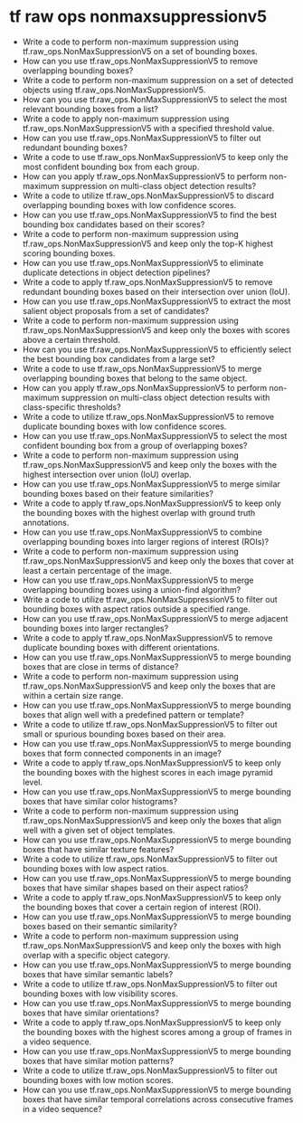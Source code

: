 # tf raw ops nonmaxsuppressionv5

- Write a code to perform non-maximum suppression using tf.raw_ops.NonMaxSuppressionV5 on a set of bounding boxes.
- How can you use tf.raw_ops.NonMaxSuppressionV5 to remove overlapping bounding boxes?
- Write a code to perform non-maximum suppression on a set of detected objects using tf.raw_ops.NonMaxSuppressionV5.
- How can you use tf.raw_ops.NonMaxSuppressionV5 to select the most relevant bounding boxes from a list?
- Write a code to apply non-maximum suppression using tf.raw_ops.NonMaxSuppressionV5 with a specified threshold value.
- How can you use tf.raw_ops.NonMaxSuppressionV5 to filter out redundant bounding boxes?
- Write a code to use tf.raw_ops.NonMaxSuppressionV5 to keep only the most confident bounding box from each group.
- How can you apply tf.raw_ops.NonMaxSuppressionV5 to perform non-maximum suppression on multi-class object detection results?
- Write a code to utilize tf.raw_ops.NonMaxSuppressionV5 to discard overlapping bounding boxes with low confidence scores.
- How can you use tf.raw_ops.NonMaxSuppressionV5 to find the best bounding box candidates based on their scores?
- Write a code to perform non-maximum suppression using tf.raw_ops.NonMaxSuppressionV5 and keep only the top-K highest scoring bounding boxes.
- How can you use tf.raw_ops.NonMaxSuppressionV5 to eliminate duplicate detections in object detection pipelines?
- Write a code to apply tf.raw_ops.NonMaxSuppressionV5 to remove redundant bounding boxes based on their intersection over union (IoU).
- How can you use tf.raw_ops.NonMaxSuppressionV5 to extract the most salient object proposals from a set of candidates?
- Write a code to perform non-maximum suppression using tf.raw_ops.NonMaxSuppressionV5 and keep only the boxes with scores above a certain threshold.
- How can you use tf.raw_ops.NonMaxSuppressionV5 to efficiently select the best bounding box candidates from a large set?
- Write a code to use tf.raw_ops.NonMaxSuppressionV5 to merge overlapping bounding boxes that belong to the same object.
- How can you apply tf.raw_ops.NonMaxSuppressionV5 to perform non-maximum suppression on multi-class object detection results with class-specific thresholds?
- Write a code to utilize tf.raw_ops.NonMaxSuppressionV5 to remove duplicate bounding boxes with low confidence scores.
- How can you use tf.raw_ops.NonMaxSuppressionV5 to select the most confident bounding box from a group of overlapping boxes?
- Write a code to perform non-maximum suppression using tf.raw_ops.NonMaxSuppressionV5 and keep only the boxes with the highest intersection over union (IoU) overlap.
- How can you use tf.raw_ops.NonMaxSuppressionV5 to merge similar bounding boxes based on their feature similarities?
- Write a code to apply tf.raw_ops.NonMaxSuppressionV5 to keep only the bounding boxes with the highest overlap with ground truth annotations.
- How can you use tf.raw_ops.NonMaxSuppressionV5 to combine overlapping bounding boxes into larger regions of interest (ROIs)?
- Write a code to perform non-maximum suppression using tf.raw_ops.NonMaxSuppressionV5 and keep only the boxes that cover at least a certain percentage of the image.
- How can you use tf.raw_ops.NonMaxSuppressionV5 to merge overlapping bounding boxes using a union-find algorithm?
- Write a code to utilize tf.raw_ops.NonMaxSuppressionV5 to filter out bounding boxes with aspect ratios outside a specified range.
- How can you use tf.raw_ops.NonMaxSuppressionV5 to merge adjacent bounding boxes into larger rectangles?
- Write a code to apply tf.raw_ops.NonMaxSuppressionV5 to remove duplicate bounding boxes with different orientations.
- How can you use tf.raw_ops.NonMaxSuppressionV5 to merge bounding boxes that are close in terms of distance?
- Write a code to perform non-maximum suppression using tf.raw_ops.NonMaxSuppressionV5 and keep only the boxes that are within a certain size range.
- How can you use tf.raw_ops.NonMaxSuppressionV5 to merge bounding boxes that align well with a predefined pattern or template?
- Write a code to utilize tf.raw_ops.NonMaxSuppressionV5 to filter out small or spurious bounding boxes based on their area.
- How can you use tf.raw_ops.NonMaxSuppressionV5 to merge bounding boxes that form connected components in an image?
- Write a code to apply tf.raw_ops.NonMaxSuppressionV5 to keep only the bounding boxes with the highest scores in each image pyramid level.
- How can you use tf.raw_ops.NonMaxSuppressionV5 to merge bounding boxes that have similar color histograms?
- Write a code to perform non-maximum suppression using tf.raw_ops.NonMaxSuppressionV5 and keep only the boxes that align well with a given set of object templates.
- How can you use tf.raw_ops.NonMaxSuppressionV5 to merge bounding boxes that have similar texture features?
- Write a code to utilize tf.raw_ops.NonMaxSuppressionV5 to filter out bounding boxes with low aspect ratios.
- How can you use tf.raw_ops.NonMaxSuppressionV5 to merge bounding boxes that have similar shapes based on their aspect ratios?
- Write a code to apply tf.raw_ops.NonMaxSuppressionV5 to keep only the bounding boxes that cover a certain region of interest (ROI).
- How can you use tf.raw_ops.NonMaxSuppressionV5 to merge bounding boxes based on their semantic similarity?
- Write a code to perform non-maximum suppression using tf.raw_ops.NonMaxSuppressionV5 and keep only the boxes with high overlap with a specific object category.
- How can you use tf.raw_ops.NonMaxSuppressionV5 to merge bounding boxes that have similar semantic labels?
- Write a code to utilize tf.raw_ops.NonMaxSuppressionV5 to filter out bounding boxes with low visibility scores.
- How can you use tf.raw_ops.NonMaxSuppressionV5 to merge bounding boxes that have similar orientations?
- Write a code to apply tf.raw_ops.NonMaxSuppressionV5 to keep only the bounding boxes with the highest scores among a group of frames in a video sequence.
- How can you use tf.raw_ops.NonMaxSuppressionV5 to merge bounding boxes that have similar motion patterns?
- Write a code to utilize tf.raw_ops.NonMaxSuppressionV5 to filter out bounding boxes with low motion scores.
- How can you use tf.raw_ops.NonMaxSuppressionV5 to merge bounding boxes that have similar temporal correlations across consecutive frames in a video sequence?